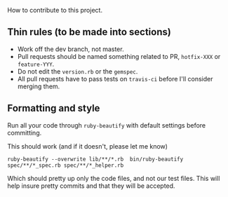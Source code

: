 How to contribute to this project.

## Thin rules (to be made into sections)

* Work off the dev branch, not master.
* Pull requests should be named something related to PR, `hotfix-XXX` or `feature-YYY`.
* Do not edit the `version.rb` or the `gemspec`.
* All pull requests have to pass tests on `travis-ci` before I'll consider merging them.

## Formatting and style

Run all your code through `ruby-beautify` with default settings before committing.

This should work (and if it doesn't, please let me know)

`ruby-beautify --overwrite lib/**/*.rb  bin/ruby-beautify spec/**/*_spec.rb spec/**/*_helper.rb`

Which should pretty up only the code files, and not our test files.  This will help insure pretty commits and that they will be accepted.
